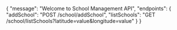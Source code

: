 {
  "message": "Welcome to School Management API",
  "endpoints": {
    "addSchool": "POST /school/addSchool",
    "listSchools": "GET /school/listSchools?latitude=value&longitude=value"
  }
}
